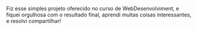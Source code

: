Fiz esse simples projeto oferecido no curso de WebDesenvolviment, e fiquei orgulhosa com o resultado final, aprendi muitas coisas interessantes, e resolvi compartilhar! 